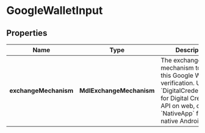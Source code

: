 

# GoogleWalletInput


## Properties

| Name | Type | Description | Notes |
|------------ | ------------- | ------------- | -------------|
|**exchangeMechanism** | **MdlExchangeMechanism** | The exchange mechanism to use for this Google Wallet verification.              Use &#x60;DigitalCredentialsApi&#x60; for Digital Credentials API on web, or &#x60;NativeApp&#x60; for a native Android app. |  [optional] |



